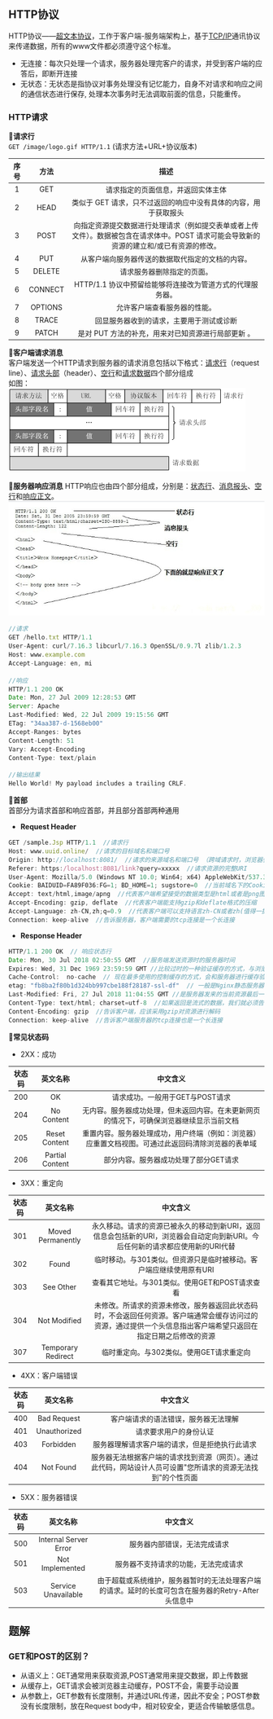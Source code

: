 ## HTTP协议
HTTP协议——<u>超文本协议</u>，工作于客户端-服务端架构上，基于<u>TCP/IP</u>通讯协议来传递数据，所有的www文件都必须遵守这个标准。  
- 无连接：每次只处理一个请求，服务器处理完客户的请求，并受到客户端的应答后，即断开连接
- 无状态：无状态是指协议对事务处理没有记忆能力，自身不对请求和响应之间的通信状态进行保存, 处理本次事务时无法调取前面的信息，只能重传。

### HTTP请求
🍗**请求行**  
 `GET /image/logo.gif HTTP/1.1` (请求方法+URL+协议版本)  

序号|方法|描述
:--:|:--:|:--:
1| GET|请求指定的页面信息，并返回实体主体 
2|HEAD|类似于 GET 请求，只不过返回的响应中没有具体的内容，用于获取报头 
3|POST|向指定资源提交数据进行处理请求（例如提交表单或者上传文件）。数据被包含在请求体中。POST 请求可能会导致新的资源的建立和/或已有资源的修改。
4| PUT|从客户端向服务器传送的数据取代指定的文档的内容。
5| DELETE|请求服务器删除指定的页面。
6| CONNECT|HTTP/1.1 协议中预留给能够将连接改为管道方式的代理服务器。
7| OPTIONS|允许客户端查看服务器的性能。
8| TRACE  |回显服务器收到的请求，主要用于测试或诊断
9| PATCH  |是对 PUT 方法的补充，用来对已知资源进行局部更新 。

🍗**客户端请求消息**  
客户端发送一个HTTP请求到服务器的请求消息包括以下格式：<u>请求行</u>（request line）、<u>请求头部</u>（header）、<u>空行</u>和<u>请求数据</u>四个部分组成  
如图：  
![http请求](../../../.vuepress/imgs/blog/net/http01.png)

🍗**服务器响应消息**
HTTP响应也由四个部分组成，分别是：<u>状态行</u>、<u>消息报头</u>、<u>空行</u>和<u>响应正文</u>。
![服务器响应](../../../.vuepress/imgs/blog/net/http02.png)
```js
//请求
GET /hello.txt HTTP/1.1
User-Agent: curl/7.16.3 libcurl/7.16.3 OpenSSL/0.9.7l zlib/1.2.3
Host: www.example.com
Accept-Language: en, mi

//响应
HTTP/1.1 200 OK
Date: Mon, 27 Jul 2009 12:28:53 GMT
Server: Apache
Last-Modified: Wed, 22 Jul 2009 19:15:56 GMT
ETag: "34aa387-d-1568eb00"
Accept-Ranges: bytes
Content-Length: 51
Vary: Accept-Encoding
Content-Type: text/plain

//输出结果
Hello World! My payload includes a trailing CRLF.
```

🍗**首部**  
首部分为请求首部和响应首部，并且部分首部两种通用
- **Request Header**
```js
GET /sample.Jsp HTTP/1.1  //请求行
Host: www.uuid.online/  //请求的目标域名和端口号
Origin: http://localhost:8081/  //请求的来源域名和端口号 （跨域请求时，浏览器会自动带上这个头信息）
Referer: https:/localhost:8081/link?query=xxxxx  //请求资源的完整URI
User-Agent: Mozilla/5.0 (Windows NT 10.0; Win64; x64) AppleWebKit/537.36 (KHTML, like Gecko) Chrome/67.0.3396.99 Safari/537.36 //浏览器信息
Cookie: BAIDUID=FA89F036:FG=1; BD_HOME=1; sugstore=0  //当前域名下的Cookie
Accept: text/html,image/apng  //代表客户端希望接受的数据类型是html或者是png图片类型 
Accept-Encoding: gzip, deflate  //代表客户端能支持gzip和deflate格式的压缩
Accept-Language: zh-CN,zh;q=0.9  //代表客户端可以支持语言zh-CN或者zh(值得一提的是q(0~1)是优先级权重的意思，不写默认为1，这里zh-CN是1，zh是0.9)
Connection: keep-alive  //告诉服务器，客户端需要的tcp连接是一个长连接
```
- **Response Header**  
```js
HTTP/1.1 200 OK  // 响应状态行
Date: Mon, 30 Jul 2018 02:50:55 GMT  //服务端发送资源时的服务器时间
Expires: Wed, 31 Dec 1969 23:59:59 GMT //比较过时的一种验证缓存的方式，与浏览器（客户端）的时间比较，超过这个时间就不用缓存（不和服务器进行验证），适合版本比较稳定的网页
Cache-Control:  no-cache  // 现在最多使用的控制缓存的方式，会和服务器进行缓存验证，具体见博文”Cache-Control“
etag: "fb8ba2f80b1d324bb997cbe188f28187-ssl-df"  // 一般是Nginx静态服务器发来的静态文件签名，浏览在没有“Disabled cache”情况下，接收到etag后，同一个url第二次请求就会自动带上“If-None-Match”
Last-Modified: Fri, 27 Jul 2018 11:04:55 GMT //是服务器发来的当前资源最后一次修改的时间，下次请求时，如果服务器上当前资源的修改时间大于这个时间，就返回新的资源内容
Content-Type: text/html; charset=utf-8  //如果返回是流式的数据，我们就必须告诉浏览器这个头，不然浏览器会下载这个页面，同时告诉浏览器是utf8编码，否则可能出现乱码
Content-Encoding: gzip  //告诉客户端，应该采用gzip对资源进行解码
Connection: keep-alive  //告诉客户端服务器的tcp连接也是一个长连接
```
🍗**常见状态码**
- 2XX：成功

状态码|英文名称|中文含义
:--:|:--:|:--:
200|OK|请求成功。一般用于GET与POST请求 
204|No Content|无内容。服务器成功处理，但未返回内容。在未更新网页的情况下，可确保浏览器继续显示当前文档
205|Reset Content|重置内容。服务器处理成功，用户终端（例如：浏览器）应重置文档视图。可通过此返回码清除浏览器的表单域
206|Partial Content|部分内容。服务器成功处理了部分GET请求
- 3XX：重定向  

状态码|英文名称|中文含义
:--:|:--:|:--:
301|Moved Permanently|永久移动。请求的资源已被永久的移动到新URI，返回信息会包括新的URI，浏览器会自动定向到新URI。今后任何新的请求都应使用新的URI代替
302|Found|临时移动。与301类似。但资源只是临时被移动。客户端应继续使用原有URI  
303|See Other|查看其它地址。与301类似。使用GET和POST请求查看  
304|Not Modified|未修改。所请求的资源未修改，服务器返回此状态码时，不会返回任何资源。客户端通常会缓存访问过的资源，通过提供一个头信息指出客户端希望只返回在指定日期之后修改的资源
307|Temporary Redirect|临时重定向。与302类似。使用GET请求重定向
- 4XX：客户端错误

状态码|英文名称|中文含义
:--:|:--:|:--:
400|Bad Request|客户端请求的语法错误，服务器无法理解
401|Unauthorized|请求要求用户的身份认证
403|Forbidden|服务器理解请求客户端的请求，但是拒绝执行此请求
404|Not Found|服务器无法根据客户端的请求找到资源（网页）。通过此代码，网站设计人员可设置"您所请求的资源无法找到"的个性页面

- 5XX：服务器错误

状态码|英文名称|中文含义
:--:|:--:|:--:
500|Internal Server Error|服务器内部错误，无法完成请求
501|Not Implemented|服务器不支持请求的功能，无法完成请求
503|Service Unavailable|由于超载或系统维护，服务器暂时的无法处理客户端的请求。延时的长度可包含在服务器的Retry-After头信息中

## 题解
### GET和POST的区别？
- 从语义上：GET通常用来获取资源,POST通常用来提交数据，即上传数据
- 从缓存上，GET请求会被浏览器主动缓存，POST不会，需要手动设置
- 从参数上，GET参数有长度限制，并通过URL传递，因此不安全；POST参数没有长度限制，放在Request body中，相对较安全，更适合传输敏感信息。

